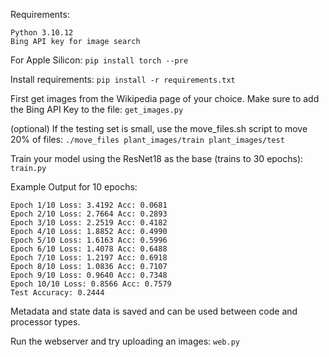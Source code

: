 Requirements:
```
Python 3.10.12
Bing API key for image search
```

For Apple Silicon:
```pip install torch --pre```

Install requirements:
```pip install -r requirements.txt```

First get images from the Wikipedia page of your choice. Make sure to add the Bing API Key to the file:
```get_images.py```

(optional) If the testing set is small, use the move_files.sh script to move 20% of files:
```./move_files plant_images/train plant_images/test```

Train your model using the ResNet18 as the base (trains to 30 epochs):
```train.py```

Example Output for 10 epochs:
```
Epoch 1/10 Loss: 3.4192 Acc: 0.0681
Epoch 2/10 Loss: 2.7664 Acc: 0.2893
Epoch 3/10 Loss: 2.2519 Acc: 0.4182
Epoch 4/10 Loss: 1.8852 Acc: 0.4990
Epoch 5/10 Loss: 1.6163 Acc: 0.5996
Epoch 6/10 Loss: 1.4078 Acc: 0.6488
Epoch 7/10 Loss: 1.2197 Acc: 0.6918
Epoch 8/10 Loss: 1.0836 Acc: 0.7107
Epoch 9/10 Loss: 0.9640 Acc: 0.7348
Epoch 10/10 Loss: 0.8566 Acc: 0.7579
Test Accuracy: 0.2444
```

Metadata and state data is saved and can be used between code and processor types.

Run the webserver and try uploading an images:
```web.py```